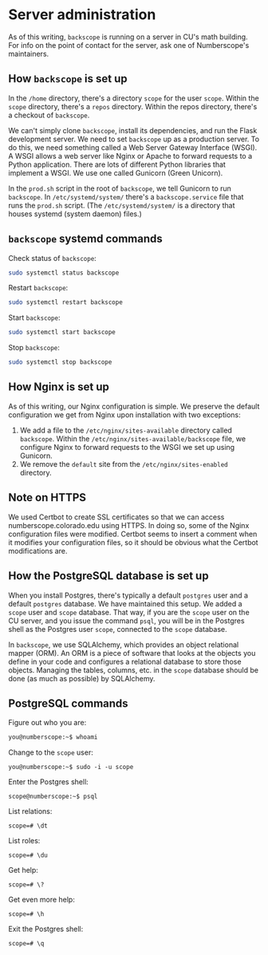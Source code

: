 # Server administration

As of this writing, `backscope` is running on a server in CU's math
building. For info on the point of contact for the server, ask one of
Numberscope's maintainers.

## How `backscope` is set up

In the `/home` directory, there's a directory `scope` for the user
`scope`. Within the `scope` directory, there's a `repos` directory.
Within the repos directory, there's a checkout of `backscope`.

We can't simply clone `backscope`, install its dependencies, and run the
Flask development server. We need to set `backscope` up as a production
server. To do this, we need something called a Web Server Gateway
Interface (WSGI). A WSGI allows a web server like Nginx or Apache to
forward requests to a Python application. There are lots of different
Python libraries that implement a WSGI. We use one called Gunicorn
(Green Unicorn).

In the `prod.sh` script in the root of `backscope`, we tell Gunicorn to
run `backscope`. In `/etc/systemd/system/` there's a `backscope.service`
file that runs the `prod.sh` script. (The `/etc/systemd/system/` is a
directory that houses systemd (system daemon) files.)

## `backscope` systemd commands

Check status of `backscope`:
```sh
sudo systemctl status backscope
```

Restart `backscope`:
```sh
sudo systemctl restart backscope
```

Start `backscope`:
```sh
sudo systemctl start backscope
```

Stop `backscope`:
```sh
sudo systemctl stop backscope
```

## How Nginx is set up

As of this writing, our Nginx configuration is simple. We preserve the
default configuration we get from Nginx upon installation with two
exceptions:

1. We add a file to the `/etc/nginx/sites-available` directory called
   `backscope`. Within the `/etc/nginx/sites-available/backscope` file,
   we configure Nginx to forward requests to the WSGI we set up using
   Gunicorn.
2. We remove the `default` site from the `/etc/nginx/sites-enabled`
   directory.

## Note on HTTPS

We used Certbot to create SSL certificates so that we can access
numberscope.colorado.edu using HTTPS. In doing so, some of the Nginx
configuration files were modified. Certbot seems to insert a comment
when it modifies your configuration files, so it should be obvious what
the Certbot modifications are.

## How the PostgreSQL database is set up

When you install Postgres, there's typically a default `postgres` user
and a default `postgres` database. We have maintained this setup. We
added a `scope` user and `scope` database. That way, if you are the
`scope` user on the CU server, and you issue the command `psql`, you
will be in the Postgres shell as the Postgres user `scope`, connected to
the `scope` database.

In `backscope`, we use SQLAlchemy, which provides an object relational
mapper (ORM). An ORM is a piece of software that looks at the objects
you define in your code and configures a relational database to store
those objects. Managing the tables, columns, etc. in the `scope`
database should be done (as much as possible) by SQLAlchemy.

## PostgreSQL commands

Figure out who you are:
```sh
you@numberscope:~$ whoami
```

Change to the `scope` user:
```
you@numberscope:~$ sudo -i -u scope
```

Enter the Postgres shell:
```
scope@numberscope:~$ psql
```

List relations:
```
scope=# \dt
```

List roles:
```
scope=# \du
```

Get help:
```
scope=# \?
```

Get even more help:
```
scope=# \h
```

Exit the Postgres shell:
```
scope=# \q
```
